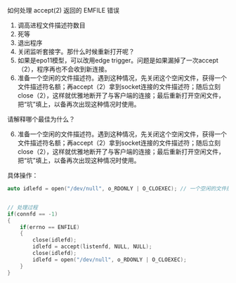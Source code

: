 如何处理 accept(2) 返回的 EMFILE 错误

1. 调高进程文件描述符数目
2. 死等
3. 退出程序
4. 关闭监听套接字。那什么时候重新打开呢？
5. 如果是epo11模型，可以改用edge trigger。问题是如果漏掉了一次accept（2），程序再也不会收到新连接。
6. 准备一个空闲的文件描述符。遇到这种情况，先关闭这个空闲文件，获得一个文件描述符名额；再accept（2）拿到socket连接的文件描述符；随后立刻close（2），这样就优雅地断开了与客户端的连接；最后重新打开空闲文件，把“坑”填上，以备再次出现这种情况时使用。


请解释哪个最佳为什么？

6. 准备一个空闲的文件描述符。遇到这种情况，先关闭这个空闲文件，获得一个文件描述符名额；再accept（2）拿到socket连接的文件描述符；随后立刻close（2），这样就优雅地断开了与客户端的连接；最后重新打开空闲文件，把“坑”填上，以备再次出现这种情况时使用。

具体操作：
```c++
auto idlefd = open("/dev/null", o_RDONLY | O_CLOEXEC); // 一个空闲的文件描述符


// 处理过程
if(connfd == -1)
{
    if(errno == ENFILE)
    {
        close(idlefd);
        idlefd = accept(listenfd, NULL, NULL);
        close(idlefd);
        idlefd = open("/dev/null", o_RDONLY | O_CLOEXEC);
    }
}
```